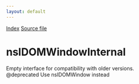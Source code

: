 ```yaml
---
layout: default
---
```

<div id='links'><a href="../index.html">Index</a>
<a href="http://dxr.mozilla.org/mozilla-central/source/dom/interfaces/base/nsIDOMWindow.idl">Source file</a>
</div>

# nsIDOMWindowInternal #
  
Empty interface for compatibility with older versions.  
@deprecated Use nsIDOMWindow instead  
  
